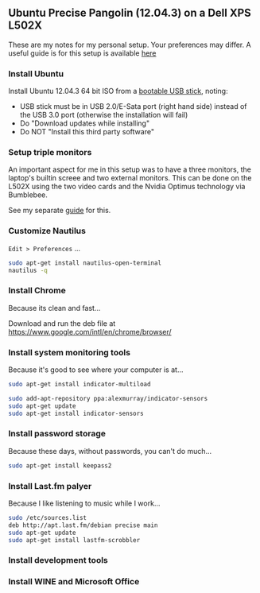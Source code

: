 ## Ubuntu Precise Pangolin (12.04.3) on a Dell XPS L502X

These are my notes for my personal setup. Your preferences may differ.
A useful guide is for this setup is available [here](http://hanynowsky.wordpress.com/2012/04/07/dell-xps-15-l502x-ubuntu-linux/)

### Install Ubuntu

Install Ubuntu 12.04.3 64 bit ISO from a [bootable USB stick](http://www.ubuntu.com/download/desktop/create-a-usb-stick-on-ubuntu), noting:

- USB stick must be in USB 2.0/E-Sata port (right hand side) instead of the USB 3.0 port (otherwise the installation will fail)
- Do "Download updates while installing"
- Do NOT "Install this third party software"

### Setup triple monitors

An important aspect for me in this setup was to have a three monitors, the laptop's builtin screee and two external monitors.
This can be done on the L502X using the two video cards and the Nvidia Optimus technology via Bumblebee.

See my separate [guide](optimus-triple-monitor.md) for this.


### Customize Nautilus

`Edit > Preferences` ...

```sh
sudo apt-get install nautilus-open-terminal
nautilus -q
```

### Install Chrome

Because its clean and fast...

Download and run the deb file at https://www.google.com/intl/en/chrome/browser/


### Install system monitoring tools

Because it's good to see where your computer is at...

```sh
sudo apt-get install indicator-multiload

sudo add-apt-repository ppa:alexmurray/indicator-sensors
sudo apt-get update
sudo apt-get install indicator-sensors
```

### Install password storage

Because these days, without passwords, you can't do much...

```sh
sudo apt-get install keepass2 
```

### Install Last.fm palyer

Because I like listening to music while I work...

```sh
sudo /etc/sources.list
deb http://apt.last.fm/debian precise main
sudo apt-get update
sudo apt-get install lastfm-scrobbler
```

### Install development tools


### Install WINE and Microsoft Office




